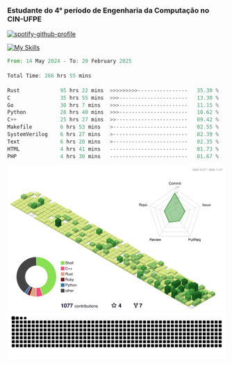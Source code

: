 
### Estudante do 4° período de Engenharia da Computação no CIN-UFPE

[![spotify-github-profile](https://spotify-github-profile.kittinanx.com/api/view?uid=21nggge2ld354asa4l3xoze2q&cover_image=true&theme=novatorem&show_offline=false&background_color=000000&interchange=true&bar_color=53b14f&bar_color_cover=true)](https://github.com/kittinan/spotify-github-profile)


[![My Skills](https://skillicons.dev/icons?i=c,cpp,rust,py,java,neovim&theme=dark)](https://skillicons.dev)

<!--START_SECTION:waka-->

```rust
From: 14 May 2024 - To: 20 February 2025

Total Time: 266 hrs 55 mins

Rust             95 hrs 22 mins  >>>>>>>>>----------------   35.30 %
C                35 hrs 55 mins  >>>----------------------   13.30 %
Go               30 hrs 7 mins   >>>----------------------   11.15 %
Python           28 hrs 40 mins  >>>----------------------   10.62 %
C++              25 hrs 27 mins  >>-----------------------   09.42 %
Makefile         6 hrs 53 mins   >------------------------   02.55 %
SystemVerilog    6 hrs 27 mins   >------------------------   02.39 %
Text             6 hrs 20 mins   >------------------------   02.35 %
HTML             4 hrs 41 mins   -------------------------   01.73 %
PHP              4 hrs 30 mins   -------------------------   01.67 %
```

<!--END_SECTION:waka-->

![](./profile-3d-contrib/profile-green-animate.svg)
<picture>
  <source media="(prefers-color-scheme: dark)" srcset="https://github.com/Zed201/Zed201/blob/output/github-contribution-grid-snake-dark.svg" />
  <img alt="github-snake" src="https://github.com/Zed201/Zed201/blob/output/github-contribution-grid-snake-dark.svg" />
</picture>
